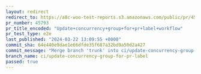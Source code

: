 ```yaml
---
layout: redirect
redirect_to: https://a8c-woo-test-reports.s3.amazonaws.com/public/pr/45793/e2e/index.html
pr_number: 45793
pr_title_encoded: "Update+concurrency+group+for+pr+label+workflow"
pr_test_type: e2e
last_published: "2024-03-22 13:09:55 +0000"
commit_sha: 64e440e9dae1e66dfde35f687a32bd9a50d2a427
commit_message: "Merge branch 'trunk' into ci/update-concurrency-group-for-pr-label"
branch_name: ci/update-concurrency-group-for-pr-label
passed: true
---
```

